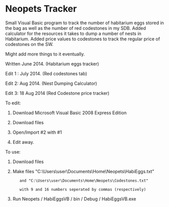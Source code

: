 Neopets Tracker
=======

Small Visual Basic program to track the number of habitarium eggs stored in the bag 
as well as the number of red codestones in my SDB.
Added calculator for the resources it takes to dump a number of nests in Habitarium.
Added price values to codestones to track the regular price of codestones on the SW.

Might add more things to it eventually.

Written June 2014. (Habitarium eggs tracker)

Edit 1 : July 2014. (Red codestones tab)

Edit 2: Aug 2014. (Nest Dumping Calculator)

Edit 3: 18 Aug 2014 (Red Codestone price tracker)

To edit:

1. Download Microsoft Visual Basic 2008 Express Edition

2. Download files

3. Open/Import #2 with #1

4. Edit away.

To use:

1. Download files

2. Make files "C:\Users\user\Documents\Home\Neopets\HabiEggs.txt"

          and "C:\Users\user\Documents\Home\Neopets\Codestones.txt"
          
          with 9 and 16 numbers seperated by commas (respectively)

3. Run Neopets / HabiEggsVB / bin / Debug / HabiEggsVB.exe
